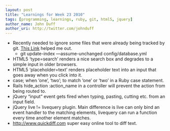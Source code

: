 ```yaml
---
layout: post
title: "Learnings for Week 23 2010"
tags: [programming, learnings, ruby, git, html5, jquery]
author_name: John Duff
author_uri: http://twitter.com/johnduff
---
```


-   Recently needed to ignore some files that were already being tracked
    by git. [This
    Link](http://pivotallabs.com/users/rolson/blog/articles/1278-ignoring-tracked-files-in-git)
    helped me out.
    -   git update-index —assume-unchanged config/database.yml
-   HTML5 ‘type=search’ renders a nice search box and degrades to a
    simple input in older browsers.
-   HTML5 ‘placeholder=text’ renders placeholder text into an input that
    goes away when you click into it.
-   case; when ‘one’, ‘two’; to match ‘one’ or ‘two’ in a Ruby case
    statement.
-   Rails hide\_action :action\_name in a controller will prevent the
    action from being routed to.
-   jQuery “input” event gets fired when typing, pasting, cutting etc.
    from an input field.
-   jQuery live != livequery plugin. Main difference is live can only
    bind an event handler to the matching elements, livequery can run a
    function every time another element matches.
-   <http://www.quickdiff.com> super easy online tool to diff text.
